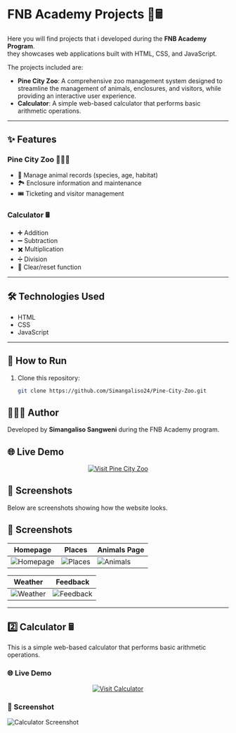 # FNB Academy Projects 🦁🖩

Here you will find projects that i developed during the **FNB Academy Program**.  
they showcases web applications built with HTML, CSS, and JavaScript.

The projects included are:

- **Pine City Zoo**: A comprehensive zoo management system designed to streamline the management of animals, enclosures, and visitors, while providing an interactive user experience.
- **Calculator**: A simple web-based calculator that performs basic arithmetic operations.

---

## ✨ Features

### Pine City Zoo 🦁🐘🐒
- 🐾 Manage animal records (species, age, habitat)
- 🏞️ Enclosure information and maintenance
- 🎟️ Ticketing and visitor management

### Calculator 🖩
- ➕ Addition
- ➖ Subtraction
- ✖️ Multiplication
- ➗ Division
- 🔄 Clear/reset function

---

## 🛠️ Technologies Used
- HTML
- CSS
- JavaScript

---

## 🚀 How to Run
1. Clone this repository:
   ```bash
   git clone https://github.com/Simangaliso24/Pine-City-Zoo.git

## 👨🏽‍💻 Author
Developed by **Simangaliso Sangweni** during the FNB Academy program.

## 🌐 Live Demo 
<p align="center">
  <a href="https://simangaliso24.github.io/Pine-City-Zoo/" target="_blank">
    <img src="https://img.shields.io/badge/Visit-FNB%20Pine City Zoo-blue?style=for-the-badge&logo=firefox" alt="Visit Pine City Zoo"/>
  </a>
</p>


## 📸 Screenshots
Below are screenshots showing how the website looks.

## 📸 Screenshots

| Homepage | Places | Animals Page |
|-------|------------|--------------|
| ![Homepage](homepages/maps.png) | ![Places](homepages/places.png) | ![Animals](homepages/animals.png) |

| Weather | Feedback |
|---------|-----------|
| ![Weather](homepages/weather.png) | ![Feedback](homepages/feedback.png) |


---

## 2️⃣ Calculator 🖩

This is a simple web-based calculator that performs basic arithmetic operations. 

### 🌐 Live Demo  
<p align="center">
  <a href="https://simangaliso24.github.io/Pine-City-Zoo/Calculator/calculator.html" target="_blank">
    <img src="https://img.shields.io/badge/Visit-FNB%20Project-blue?style=for-the-badge&logo=firefox" alt="Visit Calculator"/>
  </a>
</p>

### 📸 Screenshot
![Calculator Screenshot](Calculator/calculator.png)

